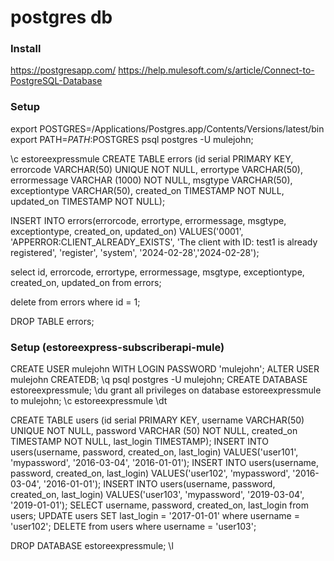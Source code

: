 # postgres db

### Install
https://postgresapp.com/
https://help.mulesoft.com/s/article/Connect-to-PostgreSQL-Database

### Setup
export POSTGRES=/Applications/Postgres.app/Contents/Versions/latest/bin
export PATH=$PATH:$POSTGRES
psql postgres -U mulejohn;

\c estoreexpressmule
CREATE TABLE errors (id serial PRIMARY KEY, errorcode VARCHAR(50) UNIQUE NOT NULL, errortype VARCHAR(50), errormessage VARCHAR (1000) NOT NULL, msgtype VARCHAR(50), exceptiontype VARCHAR(50), created_on TIMESTAMP NOT NULL, updated_on TIMESTAMP NOT NULL);

INSERT INTO errors(errorcode, errortype, errormessage, msgtype, exceptiontype, created_on, updated_on) VALUES('0001', 'APPERROR:CLIENT_ALREADY_EXISTS', 'The client with ID: test1 is already registered', 'register', 'system', '2024-02-28','2024-02-28');

select id, errorcode, errortype, errormessage, msgtype, exceptiontype, created_on, updated_on from errors;

delete from errors where id = 1;

DROP TABLE errors;

### Setup (estoreexpress-subscriberapi-mule)
CREATE USER mulejohn WITH LOGIN PASSWORD 'mulejohn';
ALTER USER mulejohn CREATEDB;
\q
psql postgres -U mulejohn;
CREATE DATABASE estoreexpressmule;
\du
grant all privileges on database estoreexpressmule to mulejohn;
\c estoreexpressmule
\dt

CREATE TABLE users (id serial PRIMARY KEY, username VARCHAR(50) UNIQUE NOT NULL, password VARCHAR (50) NOT NULL, created_on TIMESTAMP NOT NULL, last_login TIMESTAMP);
INSERT INTO users(username, password, created_on, last_login) VALUES('user101', 'mypassword', '2016-03-04', '2016-01-01');
INSERT INTO users(username, password, created_on, last_login) VALUES('user102', 'mypassword', '2016-03-04', '2016-01-01');
INSERT INTO users(username, password, created_on, last_login) VALUES('user103', 'mypassword', '2019-03-04', '2019-01-01');
SELECT username, password, created_on, last_login from users;
UPDATE users SET last_login = '2017-01-01' where username = 'user102';
DELETE from users where username = 'user103';

DROP DATABASE estoreexpressmule;
\l